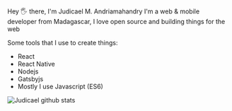 Hey 🖐 there, I'm Judicael M. Andriamahandry
I'm a web & mobile developer from Madagascar, I love open source and building things for the web

Some tools that I use to create things:
   - React
   - React Native
   - Nodejs
   - Gatsbyjs
   - Mostly I use Javascript (ES6)

![Judicael github stats](https://github-readme-stats.vercel.app/api?username=judicaelandria)